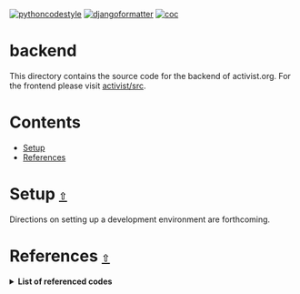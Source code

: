[![pythoncodestyle](https://img.shields.io/badge/python%20code%20style-black-000000.svg)](https://github.com/psf/black)
[![djangoformatter](https://img.shields.io/badge/django%20formatter-unibeautify-000000.svg)](https://github.com/Unibeautify/unibeautify)
[![coc](https://img.shields.io/badge/coc-Contributor%20Covenant-ff69b4.svg)](https://github.com/andrewtavis/activist/blob/main/.github/CODE_OF_CONDUCT.md)

# backend

This directory contains the source code for the backend of activist.org. For the frontend please visit [activist/src](https://github.com/activist-org/activist/tree/main/src).

# **Contents**<a id="contents"></a>

- [Setup](#setup)
- [References](#references)

# Setup [`⇧`](#contents) <a id="setup"></a>

Directions on setting up a development environment are forthcoming.

# References [`⇧`](#contents) <a id="references"></a>

<details><summary><strong>List of referenced codes</strong></summary>
<p>

- https://github.com/danjac/realworld
  - License: https://github.com/danjac/realworld/blob/main/LICENSE

</p>
</details>
